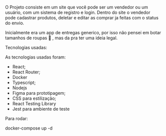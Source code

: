 O Projeto consiste em um site que você pode ser um vendedor ou um usuário, com um sistema de registro e login. Dentro do site o vendedor pode cadastrar produtos, deletar e editar as comprar ja feitas com o status do envio.

Inicialmente era um app de entregas generico, por isso não pensei em botar tamanhos de roupas 🤡 , mas da pra ter uma ideia legal.

Tecnologias usadas:

As tecnologias usadas foram:
- React;
- React Router;
- Docker
- Typescript;
- Nodejs
- Figma para prototipagem;
- CSS para estilização;
- React Testing Library
- Jest para ambiente de teste

Para rodar:

docker-compose up -d

